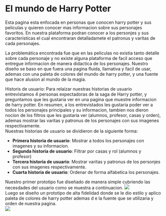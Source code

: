 # El mundo de Harry Potter 

Esta pagina esta enfocada en personas que conocen harry potter y sus peliculas y quieren conocer mas informacion sobre sus personajes favoritos. En nuestra plataforma podran conocer a los personjes y sus caracteristicas el cual encontraran detalladamete el patronus y varitas de cada personajes.

La problemática encontrada fue que en las peliculas no existia tanto detalle sobre cada personaje y no existe alguna plataforma de facil acceso que entregue informacion de manera didactica de los personajes. 
Nuestro diseño se baso en que fuera una pagina fluida, llamativa y facil de usar, ademas con una paleta de colores del mundo de harry potter, y una fuente que hace alusion al mundo de la magia. 

Historis de usuario:
Para relaizar nuestras historias de usuario entrevistamos 4 personas expectadoras de la saga de Harry potter, y preguntamos que les gustaria ver en una pagina que muestre informacion de harry potter. En resumen, a los entrevistados les gustaria poder ver a todos los personajes principales y su informacion, tambien nos dieron nocion de los filtros  que les gustaria ver (alumnos, profesor, casas y orden), ademas mostrar las varitas y patronus de los personajes con sus imagenes respectivamente.   
Nuestras historias de usuario  se dividieron de la siguiente forma:
- **Primera historia de usuario**: Mostrar a todos los personajes con imagenes y su informacion.
- **Segunda historia de usuario**: Filtrar por casas y rol (alumnos y profesor)
- **Tercera historia de usuario**: Mostrar varitas y patronus de los personjes con sus imagenes respectivamente.
- **Cuarta historia de usuario**: Ordenar de forma alfabetica los personajes.

Nuestro primer prototipo fue diseñado de manera simple cubriendo las necesdades del usuario como se muestra a continuacion.
<img src="https://i.ibb.co/4fbrK7y/Prototipo1.png">
<br>
Luego se diseño un prototipo de alta fidelidad donde se le dio estilo y aplico paleta de colores de harry potter ademas d e la fuente que se utilizaria y orden de nuestra pagina.<br>
<img src="https://i.ibb.co/j6FNQLx/Prototipo-Alta-Fidelidad.png">

